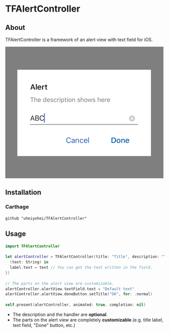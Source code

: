 # TFAlertController

## About

TFAlertController is a framework of an alert view with text field for iOS.

![Image](/Demo/DemoImage.png)

## Installation

### Carthage
`github "uheiyohei/TFAlertController"`

## Usage
```Swift
import TFAlertController

let alertController = TFAlertController(title: "Title", description: "The description of the alert." handler: {
  (text: String) in
  label.text = text // You can get the text written in the field.
})

// The parts on the alert view are customizable.
alertController.alertView.textField.text = "Default text"
alertController.alertView.doneButton.setTitle("OK", for: .normal)

self.present(alertController, animated: true, completion: nil)

```

* The description and the handler are **optional**.
* The parts on the alert view are completely **customizable**.(e.g. title label, text field, "Done" button, etc.)
